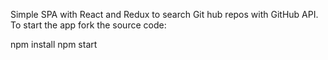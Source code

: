Simple SPA with React and Redux to search Git hub repos with GitHub API.
To start the app fork the source code:

npm install
npm start
